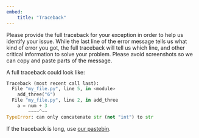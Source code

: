 ```yaml
---
embed:
    title: "Traceback"
---
```

Please provide the full traceback for your exception in order to help us identify your issue.
While the last line of the error message tells us what kind of error you got,
the full traceback will tell us which line, and other critical information to solve your problem.
Please avoid screenshots so we can copy and paste parts of the message.

A full traceback could look like:
```py
Traceback (most recent call last):
  File "my_file.py", line 5, in <module>
    add_three("6")
  File "my_file.py", line 2, in add_three
    a = num + 3
        ~~~~^~~
TypeError: can only concatenate str (not "int") to str
```
If the traceback is long, use [our pastebin](https://paste.pythondiscord.com/).
